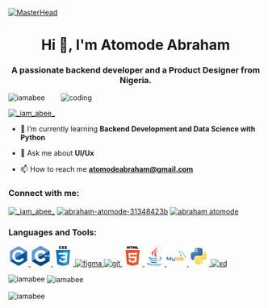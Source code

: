 [![MasterHead](https://1.bp.blogspot.com/-7A4WynwLsMw/https://i.makeagif.com/media/2-29-2016/EAWrBA.gif)](https://rishavchanda.io)
<h1 align="center">Hi 👋, I'm Atomode Abraham</h1>
<h3 align="center">A passionate backend developer and a Product Designer from Nigeria.</h3>
<img align= "right" alt="coding" width="400" src="https://miro.medium.com/v2/resize:fit:1360/0*ygaHmPjQnVmEApdT.gif">
<p align="left"> <img src="https://komarev.com/ghpvc/?username=iamabee&label=Profile%20views&color=0e75b6&style=flat" alt="iamabee" /> </p>

<p align="left"> <a href="https://twitter.com/_iam_abee_" target="blank"><img src="https://img.shields.io/twitter/follow/_iam_abee_?logo=twitter&style=for-the-badge" alt="_iam_abee_" /></a> </p>

- 🌱 I’m currently learning **Backend Development and Data Science with Python**

- 💬 Ask me about **UI/Ux**

- 📫 How to reach me **atomodeabraham@gmail.com**

<h3 align="left">Connect with me:</h3>
<p align="left">
<a href="https://twitter.com/_iam_abee_" target="blank"><img align="center" src="https://raw.githubusercontent.com/rahuldkjain/github-profile-readme-generator/master/src/images/icons/Social/twitter.svg" alt="_iam_abee_" height="30" width="40" /></a>
<a href="https://linkedin.com/in/abraham-atomode-31348423b" target="blank"><img align="center" src="https://raw.githubusercontent.com/rahuldkjain/github-profile-readme-generator/master/src/images/icons/Social/linked-in-alt.svg" alt="abraham-atomode-31348423b" height="30" width="40" /></a>
<a href="https://www.behance.net/abraham atomode" target="blank"><img align="center" src="https://raw.githubusercontent.com/rahuldkjain/github-profile-readme-generator/master/src/images/icons/Social/behance.svg" alt="abraham atomode" height="30" width="40" /></a>
</p>

<h3 align="left">Languages and Tools:</h3>
<p align="left"> <a href="https://www.cprogramming.com/" target="_blank" rel="noreferrer"> <img src="https://raw.githubusercontent.com/devicons/devicon/master/icons/c/c-original.svg" alt="c" width="40" height="40"/> </a> <a href="https://www.w3schools.com/cpp/" target="_blank" rel="noreferrer"> <img src="https://raw.githubusercontent.com/devicons/devicon/master/icons/cplusplus/cplusplus-original.svg" alt="cplusplus" width="40" height="40"/> </a> <a href="https://www.w3schools.com/css/" target="_blank" rel="noreferrer"> <img src="https://raw.githubusercontent.com/devicons/devicon/master/icons/css3/css3-original-wordmark.svg" alt="css3" width="40" height="40"/> </a> <a href="https://www.figma.com/" target="_blank" rel="noreferrer"> <img src="https://www.vectorlogo.zone/logos/figma/figma-icon.svg" alt="figma" width="40" height="40"/> </a> <a href="https://git-scm.com/" target="_blank" rel="noreferrer"> <img src="https://www.vectorlogo.zone/logos/git-scm/git-scm-icon.svg" alt="git" width="40" height="40"/> </a> <a href="https://www.w3.org/html/" target="_blank" rel="noreferrer"> <img src="https://raw.githubusercontent.com/devicons/devicon/master/icons/html5/html5-original-wordmark.svg" alt="html5" width="40" height="40"/> </a> <a href="https://www.java.com" target="_blank" rel="noreferrer"> <img src="https://raw.githubusercontent.com/devicons/devicon/master/icons/java/java-original.svg" alt="java" width="40" height="40"/> </a> <a href="https://www.mysql.com/" target="_blank" rel="noreferrer"> <img src="https://raw.githubusercontent.com/devicons/devicon/master/icons/mysql/mysql-original-wordmark.svg" alt="mysql" width="40" height="40"/> </a> <a href="https://www.python.org" target="_blank" rel="noreferrer"> <img src="https://raw.githubusercontent.com/devicons/devicon/master/icons/python/python-original.svg" alt="python" width="40" height="40"/> </a> <a href="https://www.adobe.com/products/xd.html" target="_blank" rel="noreferrer"> <img src="https://cdn.worldvectorlogo.com/logos/adobe-xd.svg" alt="xd" width="40" height="40"/> </a> </p>

<p><img align="left" src="https://github-readme-stats.vercel.app/api/top-langs?username=iamabee&show_icons=true&locale=en&layout=compact" alt="iamabee" /></p>

<p>&nbsp;<img align="center" src="https://github-readme-stats.vercel.app/api?username=iamabee&show_icons=true&locale=en" alt="iamabee" /></p>

<p><img align="center" src="https://github-readme-streak-stats.herokuapp.com/?user=iamabee&" alt="iamabee" /></p>
